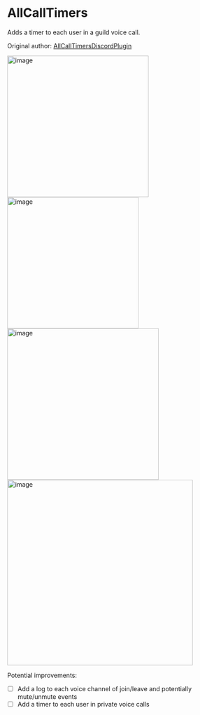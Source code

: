 # AllCallTimers

Adds a timer to each user in a guild voice call.

Original author: [AllCallTimersDiscordPlugin](https://github.com/Max-Herbold/AllCallTimersDiscordPlugin)

<img width="323rem" alt="image" src="https://github.com/Max-Herbold/Vencord/assets/49804267/6aa736b2-da92-4e21-982c-b1b77d8dff49">
<img width="300rem" alt="image" src="https://github.com/Max-Herbold/Vencord/assets/49804267/a864518a-8bc6-4e6e-87c6-7e05c3aa16e6">
<br/>
<img height="346rem" alt="image" src="https://github.com/Max-Herbold/Vencord/assets/49804267/b30b7703-b8d3-4703-b70b-e6a711eb08a4">
<img width="424rem" alt="image" src="https://github.com/Max-Herbold/Vencord/assets/49804267/299916e0-a05d-4b9a-b4ed-901bd39ab728">
<br/>

Potential improvements:

- [ ] Add a log to each voice channel of join/leave and potentially mute/unmute events
- [ ] Add a timer to each user in private voice calls
